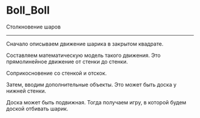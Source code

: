 # Boll_Boll
 Столкновение шаров
 ______________________________________________________________________________________________________________________
 Сначало описываем движение шарика в закрытом квадрате.
 
 Составляем математическую модель такого движения. Это прямолинейное движение от стенки до стенки. 
 
 Соприкосновение со стенкой и отскок.
 
 Затем, вводим дополнительные объекты. Это может быть доска у нижней стенки. 
 
 Доска может быть подвижная. Тогда получаем игру, в которой будем доской отбивать шарик.
 
